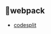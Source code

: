 ## :wrench:webpack

- [codesplit](https://github.com/Primroses/offer-reaper/tree/master/webpack/codeSplit)